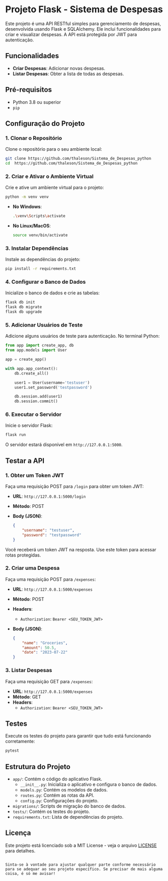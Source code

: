 # Projeto Flask - Sistema de Despesas

Este projeto é uma API RESTful simples para gerenciamento de despesas, desenvolvida usando Flask e SQLAlchemy. Ele inclui funcionalidades para criar e visualizar despesas. A API está protegida por JWT para autenticação.

## Funcionalidades

- **Criar Despesas**: Adicionar novas despesas.
- **Listar Despesas**: Obter a lista de todas as despesas.

## Pré-requisitos

- Python 3.8 ou superior
- `pip`

## Configuração do Projeto

### 1. Clonar o Repositório

Clone o repositório para o seu ambiente local:

```bash
git clone https://github.com/thaleson/Sistema_de_Despesas_python
cd  https://github.com/thaleson/Sistema_de_Despesas_python
```

### 2. Criar e Ativar o Ambiente Virtual

Crie e ative um ambiente virtual para o projeto:

```bash
python -m venv venv
```

- **No Windows**:

  ```bash
  .\venv\Scripts\activate
  ```

- **No Linux/MacOS**:

  ```bash
  source venv/bin/activate
  ```

### 3. Instalar Dependências

Instale as dependências do projeto:

```bash
pip install -r requirements.txt
```

### 4. Configurar o Banco de Dados

Inicialize o banco de dados e crie as tabelas:

```bash
flask db init
flask db migrate
flask db upgrade
```

### 5. Adicionar Usuários de Teste

Adicione alguns usuários de teste para autenticação. No terminal Python:

```python
from app import create_app, db
from app.models import User

app = create_app()

with app.app_context():
    db.create_all()

    user1 = User(username='testuser')
    user1.set_password('testpassword')

    db.session.add(user1)
    db.session.commit()
```

### 6. Executar o Servidor

Inicie o servidor Flask:

```bash
flask run
```

O servidor estará disponível em `http://127.0.0.1:5000`.

## Testar a API

### 1. Obter um Token JWT

Faça uma requisição POST para `/login` para obter um token JWT:

- **URL**: `http://127.0.0.1:5000/login`
- **Método**: POST
- **Body (JSON)**:

  ```json
  {
      "username": "testuser",
      "password": "testpassword"
  }
  ```

Você receberá um token JWT na resposta. Use este token para acessar rotas protegidas.

### 2. Criar uma Despesa

Faça uma requisição POST para `/expenses`:

- **URL**: `http://127.0.0.1:5000/expenses`
- **Método**: POST
- **Headers**:
  - `Authorization`: `Bearer <SEU_TOKEN_JWT>`
- **Body (JSON)**:

  ```json
  {
      "name": "Groceries",
      "amount": 50.5,
      "date": "2023-07-22"
  }
  ```

### 3. Listar Despesas

Faça uma requisição GET para `/expenses`:

- **URL**: `http://127.0.0.1:5000/expenses`
- **Método**: GET
- **Headers**:
  - `Authorization`: `Bearer <SEU_TOKEN_JWT>`

## Testes

Execute os testes do projeto para garantir que tudo está funcionando corretamente:

```bash
pytest
```

## Estrutura do Projeto

- `app/`: Contém o código do aplicativo Flask.
  - `__init__.py`: Inicializa o aplicativo e configura o banco de dados.
  - `models.py`: Contém os modelos de dados.
  - `routes.py`: Contém as rotas da API.
  - `config.py`: Configurações do projeto.
- `migrations/`: Scripts de migração do banco de dados.
- `tests/`: Contém os testes do projeto.
- `requirements.txt`: Lista de dependências do projeto.

## Licença

Este projeto está licenciado sob a MIT License - veja o arquivo [LICENSE](LICENSE) para detalhes.

```

Sinta-se à vontade para ajustar qualquer parte conforme necessário para se adequar ao seu projeto específico. Se precisar de mais alguma coisa, é só me avisar!
